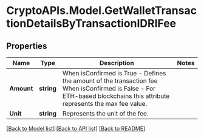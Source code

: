 # CryptoAPIs.Model.GetWalletTransactionDetailsByTransactionIDRIFee

## Properties

Name | Type | Description | Notes
------------ | ------------- | ------------- | -------------
**Amount** | **string** | When isConfirmed is True - Defines the amount of the transaction fee  When isConfirmed is False - For ETH-based blockchains this attribute represents the max fee value. | 
**Unit** | **string** | Represents the unit of the fee. | 

[[Back to Model list]](../README.md#documentation-for-models) [[Back to API list]](../README.md#documentation-for-api-endpoints) [[Back to README]](../README.md)

